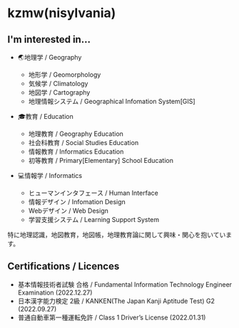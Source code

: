 # kzmw(nisylvania) 

## I'm interested in...
- 🌏地理学 / Geography
  - 地形学 / Geomorphology
  - 気候学 / Climatology
  - 地図学 / Cartography
  - 地理情報システム / Geographical Infomation System[GIS]
  
- 🎓️教育 / Education
  - 地理教育 / Geography Education
  - 社会科教育 / Social Studies Education
  - 情報教育 / Informatics Education
  - 初等教育 / Primary[Elementary] School Education
  
- 💻情報学 / Informatics
  - ヒューマンインタフェース / Human Interface
  - 情報デザイン / Infomation Design
  - Webデザイン / Web Design
  - 学習支援システム / Learning Support System

特に地理認識，地図教育，地図帳，地理教育論に関して興味・関心を抱いています。

## Certifications / Licences
- 基本情報技術者試験 合格 / Fundamental Information Technology Engineer Examination (2022.12.27)
- 日本漢字能力検定 2級 / KANKEN(The Japan Kanji Aptitude Test) G2 (2022.09.27)
- 普通自動車第一種運転免許 / Class 1 Driver’s License (2022.01.31)
